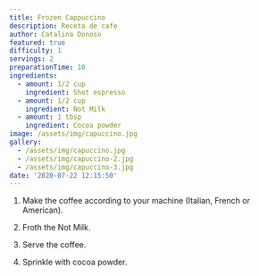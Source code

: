 ```yaml
---
title: Frozen Cappuccino
description: Receta de cafe
author: Catalina Donoso
featured: true
difficulty: 1
servings: 2
preparationTime: 10
ingredients:
  - amount: 1/2 cup
    ingredient: Shot espresso
  - amount: 1/2 cup
    ingredient: Not Milk
  - amount: 1 tbsp
    ingredient: Cocoa powder
image: /assets/img/capuccino.jpg
gallery:
  - /assets/img/capuccino.jpg
  - /assets/img/capuccino-2.jpg
  - /assets/img/capuccino-3.jpg
date: '2020-07-22 12:15:50'
---
```

1. Make the coffee according to your machine (Italian, French or American).

2. Froth the Not Milk.	

3. Serve the coffee.		

4. Sprinkle with cocoa powder.
